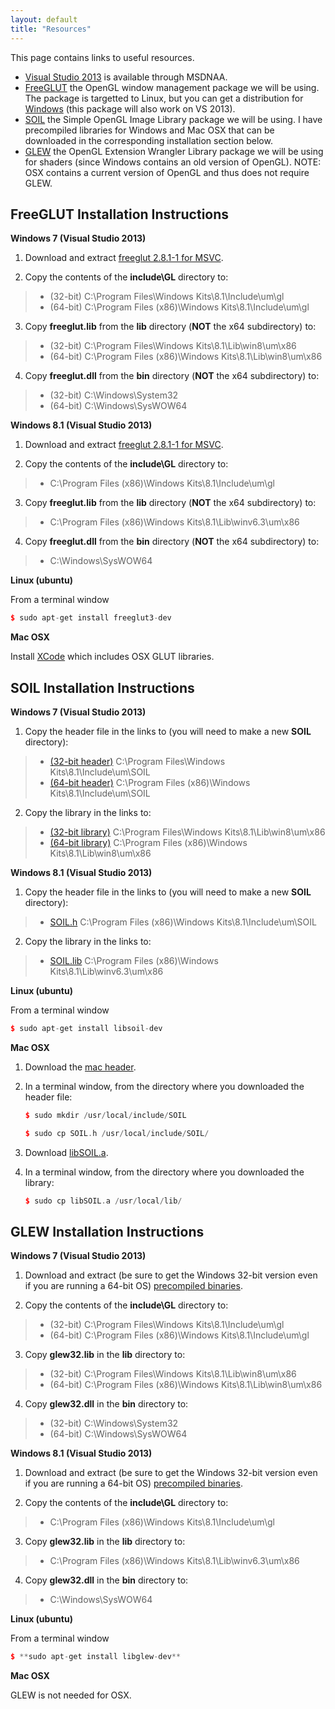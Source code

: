 ```yaml
---
layout: default
title: "Resources"
---
```


This page contains links to useful resources.

-   [Visual Studio 2013](http://e5.onthehub.com/WebStore/ProductsByMajorVersionList.aspx?ws=5d805b88-ce9b-e011-969d-0030487d8897&vsro=8&JSEnabled=1) is available through MSDNAA.
-   [FreeGLUT](http://freeglut.sourceforge.net/) the OpenGL window management package we will be using. The package is targetted to Linux, but you can get a distribution for [Windows](http://www.transmissionzero.co.uk/software/freeglut-devel/) (this package will also work on VS 2013).
-   [SOIL](http://www.lonesock.net/soil.html) the Simple OpenGL Image Library package we will be using. I have precompiled libraries for Windows and Mac OSX that can be downloaded in the corresponding installation section below.
-   [GLEW](http://glew.sourceforge.net/) the OpenGL Extension Wrangler Library package we will be using for shaders (since Windows contains an old version of OpenGL). NOTE: OSX contains a current version of OpenGL and thus does not require GLEW.

FreeGLUT Installation Instructions
----------------------------------

**Windows 7 (Visual Studio 2013)**

1.  Download and extract [freeglut 2.8.1-1 for MSVC](http://www.transmissionzero.co.uk/software/freeglut-devel/).

2.  Copy the contents of the **include\\GL** directory to:
> -   (32-bit) C:\\Program Files\\Windows Kits\\8.1\\Include\\um\\gl
> -   (64-bit) C:\\Program Files (x86)\\Windows Kits\\8.1\\Include\\um\\gl

3.  Copy **freeglut.lib** from the **lib** directory (**NOT** the x64 subdirectory) to:
> -   (32-bit) C:\\Program Files\\Windows Kits\\8.1\\Lib\\win8\\um\\x86
> -   (64-bit) C:\\Program Files (x86)\\Windows Kits\\8.1\\Lib\\win8\\um\\x86

4.  Copy **freeglut.dll** from the **bin** directory (**NOT** the x64 subdirectory) to:
> -   (32-bit) C:\\Windows\\System32
> -   (64-bit) C:\\Windows\\SysWOW64

**Windows 8.1 (Visual Studio 2013)**

1.  Download and extract [freeglut 2.8.1-1 for MSVC](http://www.transmissionzero.co.uk/software/freeglut-devel/).

2.  Copy the contents of the **include\\GL** directory to:
> -   C:\\Program Files (x86)\\Windows Kits\\8.1\\Include\\um\\gl

3.  Copy **freeglut.lib** from the **lib** directory (**NOT** the x64 subdirectory) to:
> -   C:\\Program Files (x86)\\Windows Kits\\8.1\\Lib\\winv6.3\\um\\x86

4.  Copy **freeglut.dll** from the **bin** directory (**NOT** the x64 subdirectory) to:
> -   C:\\Windows\\SysWOW64

**Linux (ubuntu)**

From a terminal window

```cpp
$ sudo apt-get install freeglut3-dev
```

**Mac OSX**

Install [XCode](https://developer.apple.com/xcode/downloads/) which includes OSX GLUT libraries.

SOIL Installation Instructions
------------------------------

**Windows 7 (Visual Studio 2013)**

1.  Copy the header file in the links to (you will need to make a new **SOIL** directory):
> -   [(32-bit header)](soil/win32/SOIL.h) C:\\Program Files\\Windows Kits\\8.1\\Include\\um\\SOIL
> -   [(64-bit header)](soil/win64/SOIL.h) C:\\Program Files (x86)\\Windows Kits\\8.1\\Include\\um\\SOIL

2.  Copy the library in the links to:
> -   [(32-bit library)](soil/win32/SOIL.lib) C:\\Program Files\\Windows Kits\\8.1\\Lib\\win8\\um\\x86
> -   [(64-bit library)](soil/win64/SOIL.lib) C:\\Program Files (x86)\\Windows Kits\\8.1\\Lib\\win8\\um\\x86

**Windows 8.1 (Visual Studio 2013)**

1.  Copy the header file in the links to (you will need to make a new **SOIL** directory):
> -   [SOIL.h](soil/win64/SOIL.h) C:\\Program Files (x86)\\Windows Kits\\8.1\\Include\\um\\SOIL

2.  Copy the library in the links to:
> -   [SOIL.lib](soil/win64/SOIL.lib) C:\\Program Files (x86)\\Windows Kits\\8.1\\Lib\\winv6.3\\um\\x86

**Linux (ubuntu)**

From a terminal window

```cpp
$ sudo apt-get install libsoil-dev
```
	
**Mac OSX**

1.  Download the [mac header](soil/mac/SOIL.h).

2.  In a terminal window, from the directory where you downloaded the header file:

	```cpp
	$ sudo mkdir /usr/local/include/SOIL
	
	$ sudo cp SOIL.h /usr/local/include/SOIL/
	```

3.  Download [libSOIL.a](soil/mac/libSOIL.a).

4.  In a terminal window, from the directory where you downloaded the library:

	```cpp
	$ sudo cp libSOIL.a /usr/local/lib/
	```
	
GLEW Installation Instructions
------------------------------

**Windows 7 (Visual Studio 2013)**

1.  Download and extract (be sure to get the Windows 32-bit version even if you are running a 64-bit OS) [precompiled binaries](https://sourceforge.net/projects/glew/files/glew/1.9.0/glew-1.9.0-win32.zip/download).

2.  Copy the contents of the **include\\GL** directory to:
> -   (32-bit) C:\\Program Files\\Windows Kits\\8.1\\Include\\um\\gl
> -   (64-bit) C:\\Program Files (x86)\\Windows Kits\\8.1\\Include\\um\\gl

3.  Copy **glew32.lib** in the **lib** directory to:
> -   (32-bit) C:\\Program Files\\Windows Kits\\8.1\\Lib\\win8\\um\\x86
> -   (64-bit) C:\\Program Files (x86)\\Windows Kits\\8.1\\Lib\\win8\\um\\x86

4.  Copy **glew32.dll** in the **bin** directory to:
> -   (32-bit) C:\\Windows\\System32
> -   (64-bit) C:\\Windows\\SysWOW64

**Windows 8.1 (Visual Studio 2013)**

1.  Download and extract (be sure to get the Windows 32-bit version even if you are running a 64-bit OS) [precompiled binaries](https://sourceforge.net/projects/glew/files/glew/1.9.0/glew-1.9.0-win32.zip/download).

2.  Copy the contents of the **include\\GL** directory to:
> -   C:\\Program Files (x86)\\Windows Kits\\8.1\\Include\\um\\gl

3.  Copy **glew32.lib** in the **lib** directory to:
> -   C:\\Program Files (x86)\\Windows Kits\\8.1\\Lib\\winv6.3\\um\\x86

4.  Copy **glew32.dll** in the **bin** directory to:
> -   C:\\Windows\\SysWOW64

**Linux (ubuntu)**

From a terminal window

```cpp
$ **sudo apt-get install libglew-dev**
```

**Mac OSX**

GLEW is not needed for OSX.



